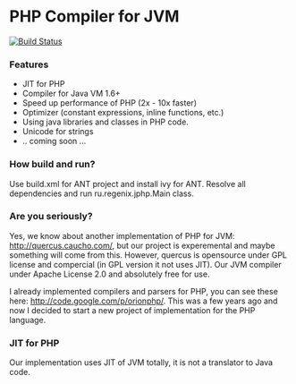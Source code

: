 PHP Compiler for JVM
====================

[![Build Status](https://travis-ci.org/dim-s/jvm-php.png?branch=master)](https://travis-ci.org/dim-s/jvm-php)

### Features

+ JIT for PHP
+ Compiler for Java VM 1.6+
+ Speed up performance of PHP (2x - 10x faster)
+ Optimizer (constant expressions, inline functions, etc.)
+ Using java libraries and classes in PHP code.
+ Unicode for strings
+ .. coming soon ...


### How build and run?

Use build.xml for ANT project and install ivy for ANT. 
Resolve all dependencies and run ru.regenix.jphp.Main class.


### Are you seriously?

Yes, we know about another implementation of PHP for JVM: http://quercus.caucho.com/,
but our project is experemental and maybe something will come from this. However, quercus 
is opensource under GPL license and compercial (in GPL version it not uses JIT). Our JVM compiler
under Apache License 2.0 and absolutely free for use.

I already implemented compilers and parsers for PHP, you can see these here: 
http://code.google.com/p/orionphp/. This was a few years ago and now I decided to
start a new project of implementation for the PHP language. 

### JIT for PHP

Our implementation uses JIT of JVM totally, it is not a translator to Java code. 
